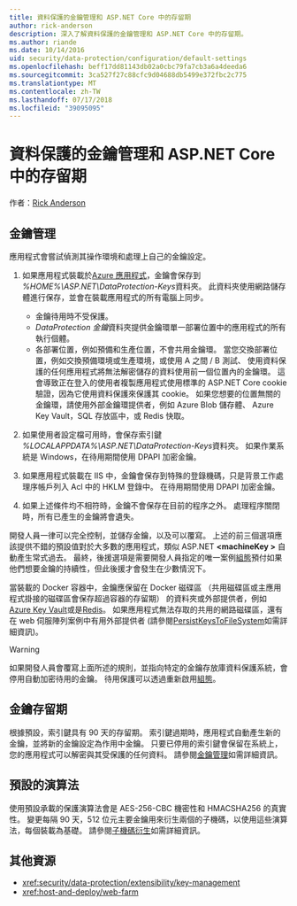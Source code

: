 ```yaml
---
title: 資料保護的金鑰管理和 ASP.NET Core 中的存留期
author: rick-anderson
description: 深入了解資料保護的金鑰管理和 ASP.NET Core 中的存留期。
ms.author: riande
ms.date: 10/14/2016
uid: security/data-protection/configuration/default-settings
ms.openlocfilehash: beff17dd81143db02a0cbc79fa7cb3a6a4deeda6
ms.sourcegitcommit: 3ca527f27c88cfc9d04688db5499e372fbc2c775
ms.translationtype: MT
ms.contentlocale: zh-TW
ms.lasthandoff: 07/17/2018
ms.locfileid: "39095095"
---
```

# <a name="data-protection-key-management-and-lifetime-in-aspnet-core"></a>資料保護的金鑰管理和 ASP.NET Core 中的存留期

作者：[Rick Anderson](https://twitter.com/RickAndMSFT)

## <a name="key-management"></a>金鑰管理

應用程式會嘗試偵測其操作環境和處理上自己的金鑰設定。

1. 如果應用程式裝載於[Azure 應用程式](https://azure.microsoft.com/services/app-service/)，金鑰會保存到 *%HOME%\ASP.NET\DataProtection-Keys*資料夾。 此資料夾使用網路儲存體進行保存，並會在裝載應用程式的所有電腦上同步。
   * 金鑰待用時不受保護。
   * *DataProtection 金鑰*資料夾提供金鑰環單一部署位置中的應用程式的所有執行個體。
   * 各部署位置，例如預備和生產位置，不會共用金鑰環。 當您交換部署位置，例如交換預備環境或生產環境，或使用 A 之間 / B 測試、 使用資料保護的任何應用程式將無法解密儲存的資料使用前一個位置內的金鑰環。 這會導致正在登入的使用者複製應用程式使用標準的 ASP.NET Core cookie 驗證，因為它使用資料保護來保護其 cookie。 如果您想要的位置無關的金鑰環，請使用外部金鑰環提供者，例如 Azure Blob 儲存體、 Azure Key Vault，SQL 存放區中，或 Redis 快取。

1. 如果使用者設定檔可用時，會保存索引鍵 *%LOCALAPPDATA%\ASP.NET\DataProtection-Keys*資料夾。 如果作業系統是 Windows，在待用期間使用 DPAPI 加密金鑰。

1. 如果應用程式裝載在 IIS 中，金鑰會保存到特殊的登錄機碼，只是背景工作處理序帳戶列入 Acl 中的 HKLM 登錄中。 在待用期間使用 DPAPI 加密金鑰。

1. 如果上述條件均不相符時，金鑰不會保存在目前的程序之外。 處理程序關閉時，所有已產生的金鑰將會遺失。

開發人員一律可以完全控制，並儲存金鑰，以及可以覆寫。 上述的前三個選項應該提供不錯的預設值對於大多數的應用程式，類似 ASP.NET  **\<machineKey >** 自動產生常式過去。 最終，後援選項是需要開發人員指定的唯一案例[組態](xref:security/data-protection/configuration/overview)預付如果他們想要金鑰的持續性，但此後援才會發生在少數情況下。

當裝載的 Docker 容器中，金鑰應保留在 Docker 磁碟區 （共用磁碟區或主應用程式掛接的磁碟區會保存超過容器的存留期） 的資料夾或外部提供者，例如[Azure Key Vault](https://azure.microsoft.com/services/key-vault/)或是[Redis](https://redis.io/)。 如果應用程式無法存取的共用的網路磁碟區，還有在 web 伺服陣列案例中有用外部提供者 (請參閱[PersistKeysToFileSystem](xref:security/data-protection/configuration/overview#persistkeystofilesystem)如需詳細資訊)。

> [!WARNING]
> 如果開發人員會覆寫上面所述的規則，並指向特定的金鑰存放庫資料保護系統，會停用自動加密待用的金鑰。 待用保護可以透過重新啟用[組態](xref:security/data-protection/configuration/overview)。

## <a name="key-lifetime"></a>金鑰存留期

根據預設，索引鍵具有 90 天的存留期。 索引鍵過期時，應用程式自動產生新的金鑰，並將新的金鑰設定為作用中金鑰。 只要已停用的索引鍵會保留在系統上，您的應用程式可以解密與其受保護的任何資料。 請參閱[金鑰管理](xref:security/data-protection/implementation/key-management#key-expiration-and-rolling)如需詳細資訊。

## <a name="default-algorithms"></a>預設的演算法

使用預設承載的保護演算法會是 AES-256-CBC 機密性和 HMACSHA256 的真實性。 變更每隔 90 天，512 位元主要金鑰用來衍生兩個的子機碼，以使用這些演算法，每個裝載為基礎。 請參閱[子機碼衍生](xref:security/data-protection/implementation/subkeyderivation#additional-authenticated-data-and-subkey-derivation)如需詳細資訊。

## <a name="additional-resources"></a>其他資源

* <xref:security/data-protection/extensibility/key-management>
* <xref:host-and-deploy/web-farm>
